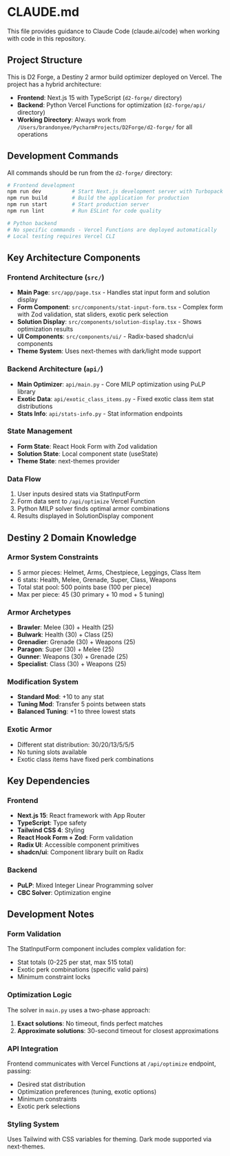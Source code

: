 # CLAUDE.md

This file provides guidance to Claude Code (claude.ai/code) when working with code in this repository.

## Project Structure

This is D2 Forge, a Destiny 2 armor build optimizer deployed on Vercel. The project has a hybrid architecture:

- **Frontend**: Next.js 15 with TypeScript (`d2-forge/` directory)
- **Backend**: Python Vercel Functions for optimization (`d2-forge/api/` directory)
- **Working Directory**: Always work from `/Users/brandonyee/PycharmProjects/D2Forge/d2-forge/` for all operations

## Development Commands

All commands should be run from the `d2-forge/` directory:

```bash
# Frontend development
npm run dev          # Start Next.js development server with Turbopack
npm run build        # Build the application for production
npm run start        # Start production server
npm run lint         # Run ESLint for code quality

# Python backend
# No specific commands - Vercel Functions are deployed automatically
# Local testing requires Vercel CLI
```

## Key Architecture Components

### Frontend Architecture (`src/`)
- **Main Page**: `src/app/page.tsx` - Handles stat input form and solution display
- **Form Component**: `src/components/stat-input-form.tsx` - Complex form with Zod validation, stat sliders, exotic perk selection
- **Solution Display**: `src/components/solution-display.tsx` - Shows optimization results
- **UI Components**: `src/components/ui/` - Radix-based shadcn/ui components
- **Theme System**: Uses next-themes with dark/light mode support

### Backend Architecture (`api/`)
- **Main Optimizer**: `api/main.py` - Core MILP optimization using PuLP library
- **Exotic Data**: `api/exotic_class_items.py` - Fixed exotic class item stat distributions
- **Stats Info**: `api/stats-info.py` - Stat information endpoints

### State Management
- **Form State**: React Hook Form with Zod validation
- **Solution State**: Local component state (useState)
- **Theme State**: next-themes provider

### Data Flow
1. User inputs desired stats via StatInputForm
2. Form data sent to `/api/optimize` Vercel Function
3. Python MILP solver finds optimal armor combinations
4. Results displayed in SolutionDisplay component

## Destiny 2 Domain Knowledge

### Armor System Constraints
- 5 armor pieces: Helmet, Arms, Chestpiece, Leggings, Class Item
- 6 stats: Health, Melee, Grenade, Super, Class, Weapons
- Total stat pool: 500 points base (100 per piece)
- Max per piece: 45 (30 primary + 10 mod + 5 tuning)

### Armor Archetypes
- **Brawler**: Melee (30) + Health (25) 
- **Bulwark**: Health (30) + Class (25)
- **Grenadier**: Grenade (30) + Weapons (25)
- **Paragon**: Super (30) + Melee (25)
- **Gunner**: Weapons (30) + Grenade (25)
- **Specialist**: Class (30) + Weapons (25)

### Modification System
- **Standard Mod**: +10 to any stat
- **Tuning Mod**: Transfer 5 points between stats
- **Balanced Tuning**: +1 to three lowest stats

### Exotic Armor
- Different stat distribution: 30/20/13/5/5/5
- No tuning slots available
- Exotic class items have fixed perk combinations

## Key Dependencies

### Frontend
- **Next.js 15**: React framework with App Router
- **TypeScript**: Type safety
- **Tailwind CSS 4**: Styling
- **React Hook Form + Zod**: Form validation
- **Radix UI**: Accessible component primitives
- **shadcn/ui**: Component library built on Radix

### Backend
- **PuLP**: Mixed Integer Linear Programming solver
- **CBC Solver**: Optimization engine

## Development Notes

### Form Validation
The StatInputForm component includes complex validation for:
- Stat totals (0-225 per stat, max 515 total)
- Exotic perk combinations (specific valid pairs)
- Minimum constraint locks

### Optimization Logic
The solver in `main.py` uses a two-phase approach:
1. **Exact solutions**: No timeout, finds perfect matches
2. **Approximate solutions**: 30-second timeout for closest approximations

### API Integration
Frontend communicates with Vercel Functions at `/api/optimize` endpoint, passing:
- Desired stat distribution
- Optimization preferences (tuning, exotic options)
- Minimum constraints
- Exotic perk selections

### Styling System
Uses Tailwind with CSS variables for theming. Dark mode supported via next-themes.